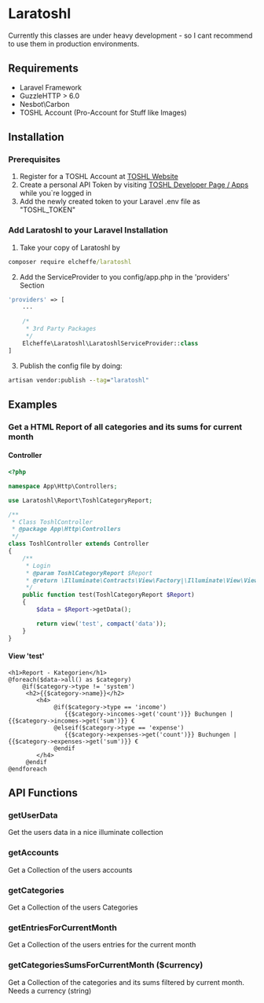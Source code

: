 # Laratoshl

Currently this classes are under heavy development - so I cant recommend to use them in production environments.

## Requirements
- Laravel Framework
- GuzzleHTTP > 6.0
- Nesbot\Carbon 
- TOSHL Account (Pro-Account for Stuff like Images)

## Installation

### Prerequisites
1. Register for a TOSHL Account at [TOSHL Website](https://www.toshl.com/)
2. Create a personal API Token by visiting [TOSHL Developer Page / Apps](https://developer.toshl.com/apps) while you`re logged in
3. Add the newly created token to your Laravel .env file as "TOSHL_TOKEN"

### Add Laratoshl to your Laravel Installation

1. Take your copy of Laratoshl by
```cmd
composer require elcheffe/laratoshl
```
2. Add the ServiceProvider to you config/app.php in the 'providers' Section
```php
'providers' => [
    ...
        
    /*
     * 3rd Party Packages
     */
    Elcheffe\Laratoshl\LaratoshlServiceProvider::class
]
```

3. Publish the config file by doing:
```cmd
artisan vendor:publish --tag="laratoshl"
```

## Examples

### Get a HTML Report of all categories and its sums for current month

#### Controller 
```php
<?php

namespace App\Http\Controllers;

use Laratoshl\Report\ToshlCategoryReport;

/**
 * Class ToshlController
 * @package App\Http\Controllers
 */
class ToshlController extends Controller
{
    /**
     * Login
     * @param ToshlCategoryReport $Report
     * @return \Illuminate\Contracts\View\Factory|\Illuminate\View\View
     */
    public function test(ToshlCategoryReport $Report)
    {
        $data = $Report->getData();

        return view('test', compact('data'));
    }
}
```

#### View 'test'
```blade
<h1>Report - Kategorien</h1>
@foreach($data->all() as $category)
    @if($category->type != 'system')
     <h2>{{$category->name}}</h2>
        <h4>
             @if($category->type == 'income')
                {{$category->incomes->get('count')}} Buchungen |  {{$category->incomes->get('sum')}} €
             @elseif($category->type == 'expense')
                {{$category->expenses->get('count')}} Buchungen |  {{$category->expenses->get('sum')}} €
             @endif
        </h4>
     @endif
@endforeach
```
## API Functions

### getUserData  
Get the users data in a nice illuminate collection
### getAccounts  
Get a Collection of the users accounts
### getCategories 
Get a Collection of the users Categories 
### getEntriesForCurrentMonth
Get a Collection of the users entries for the current month
### getCategoriesSumsForCurrentMonth ($currency)
Get a Collection of the categories and its sums filtered by current month. Needs a currency (string)
